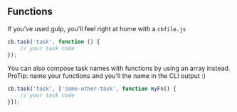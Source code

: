 ## Functions

If you've used gulp, you'll feel right at home with a `cbfile.js`

```js
cb.task('task', function () {
    // your task code
});
```

You can also compose task names with functions by using an array instead. ProTip: name
your functions and you'll the name in the CLI output :)

```js
cb.task('task', ['some-other-task', function myFn() {
    // your task code
}]);
```
